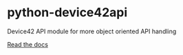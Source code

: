 python-device42api
==================

Device42 API module for more object oriented API handling

[Read the docs](https://readthedocs.org/projects/python-device42api/)
